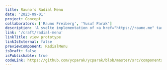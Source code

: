 ```yaml
---
title: Rauno’s Radial Menu
date: '2023-09-01'
project: Concept
collaborators: ['Rauno Freiberg', 'Yusuf Parak']
description: 'A svelte implementation of <a href="https://rauno.me" target="_blank">Rauno Freiberg’s</a> wonderful <a href="https://rauno.me/craft/radial-menu" target="_blank">radial menu</a>.'
link: '/craft/radial-menu'
linkTitle: view prototype
linkIsExternal: false
previewComponent: RadialMenu
isDraft: false
isPublishable: true
codeLink: https://github.com/ycparak/ycparak/blob/master/src/components/craft/RadialMenu.svelte
---
```


<script>
  import RadialMenu from '$components/craft/RadialMenu.svelte';
</script>

<RadialMenu isPrototype={true} />
